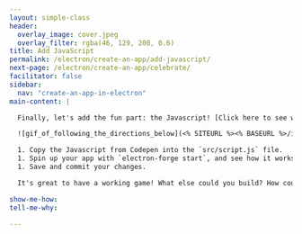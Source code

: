 ```yaml
---
layout: simple-class
header:
  overlay_image: cover.jpeg
  overlay_filter: rgba(46, 129, 200, 0.6)
title: Add JavaScript
permalink: /electron/create-an-app/add-javascript/
next-page: /electron/create-an-app/celebrate/
facilitator: false
sidebar:
  nav: "create-an-app-in-electron"
main-content: |

  Finally, let's add the fun part: the Javascript! [Click here to see what this commit should look like](https://github.com/githubteacher/electron-app/commit/e92517d213a906dd19523e5bd076011fe8878487).

  ![gif_of_following_the_directions_below](<% SITEURL %><% BASEURL %>/images/gifs/electron/electron1-add-javascript.gif)

  1. Copy the Javascript from Codepen into the `src/script.js` file.
  1. Spin up your app with `electron-forge start`, and see how it works.
  1. Save and commit your changes.

  It's great to have a working game! What else could you build? How could you change this game? Feel free to make it your own by changing the images, changing the game functionality, or even adding sound!

show-me-how:
tell-me-why:

---
```

